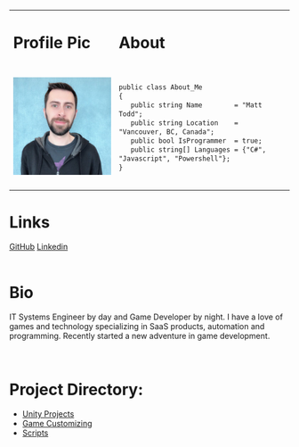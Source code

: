 <table>
<tr>
<td> <h1>Profile Pic</h1> </td>
<td> <h1>About</h1> </td>
</tr>
<tr>
<td> <img src="assets/images/profilepic.jpg"> </td>
<td>
<pre lang="csharp">
<code>
public class About_Me
{
   public string Name        = "Matt Todd";
   public string Location    = "Vancouver, BC, Canada";
   public bool IsProgrammer  = true;
   public string[] Languages = {"C#", "Javascript", "Powershell"};
}
</code>
</pre>
</td>
</tr>
</table>

# Links

<div class="inline">
	<a href="https://github.com/Fenris42" class="btn btn-github" target="_blank"><span class="icon"></span>GitHub</a>
	<a href="https://www.linkedin.com/in/matt-todd/" class="btn btn-linkedin" target="_blank"><span class="icon"></span>Linkedin</a>
</div>
<br>

# Bio
IT Systems Engineer by day and Game Developer by night. I have a love of games and technology specializing in SaaS products, automation and programming. Recently started a new adventure in game development.

<br>

# Project Directory:
* [Unity Projects](Unity_Projects.md)
* [Game Customizing](Game_Modding.md)
* [Scripts](Scripts.md)

<br>
<br>
<br>
